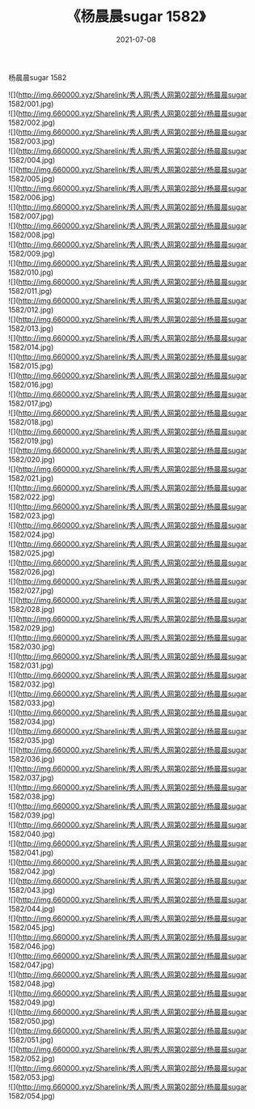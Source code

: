 ﻿---
layout: post
title:  《杨晨晨sugar 1582》
date:   2021-07-08
img: http://img.660000.xyz/Sharelink/秀人网/秀人网第02部分/杨晨晨sugar 1582/000.jpg
categories: [美女, 清纯, 唯美]
---

杨晨晨sugar 1582

  ![](http://img.660000.xyz/Sharelink/秀人网/秀人网第02部分/杨晨晨sugar 1582/001.jpg) <br> ![](http://img.660000.xyz/Sharelink/秀人网/秀人网第02部分/杨晨晨sugar 1582/002.jpg) <br> ![](http://img.660000.xyz/Sharelink/秀人网/秀人网第02部分/杨晨晨sugar 1582/003.jpg) <br> ![](http://img.660000.xyz/Sharelink/秀人网/秀人网第02部分/杨晨晨sugar 1582/004.jpg) <br> ![](http://img.660000.xyz/Sharelink/秀人网/秀人网第02部分/杨晨晨sugar 1582/005.jpg) <br> ![](http://img.660000.xyz/Sharelink/秀人网/秀人网第02部分/杨晨晨sugar 1582/006.jpg) <br> ![](http://img.660000.xyz/Sharelink/秀人网/秀人网第02部分/杨晨晨sugar 1582/007.jpg) <br> ![](http://img.660000.xyz/Sharelink/秀人网/秀人网第02部分/杨晨晨sugar 1582/008.jpg) <br> ![](http://img.660000.xyz/Sharelink/秀人网/秀人网第02部分/杨晨晨sugar 1582/009.jpg) <br> ![](http://img.660000.xyz/Sharelink/秀人网/秀人网第02部分/杨晨晨sugar 1582/010.jpg) <br> ![](http://img.660000.xyz/Sharelink/秀人网/秀人网第02部分/杨晨晨sugar 1582/011.jpg) <br> ![](http://img.660000.xyz/Sharelink/秀人网/秀人网第02部分/杨晨晨sugar 1582/012.jpg) <br> ![](http://img.660000.xyz/Sharelink/秀人网/秀人网第02部分/杨晨晨sugar 1582/013.jpg) <br> ![](http://img.660000.xyz/Sharelink/秀人网/秀人网第02部分/杨晨晨sugar 1582/014.jpg) <br> ![](http://img.660000.xyz/Sharelink/秀人网/秀人网第02部分/杨晨晨sugar 1582/015.jpg) <br> ![](http://img.660000.xyz/Sharelink/秀人网/秀人网第02部分/杨晨晨sugar 1582/016.jpg) <br> ![](http://img.660000.xyz/Sharelink/秀人网/秀人网第02部分/杨晨晨sugar 1582/017.jpg) <br> ![](http://img.660000.xyz/Sharelink/秀人网/秀人网第02部分/杨晨晨sugar 1582/018.jpg) <br> ![](http://img.660000.xyz/Sharelink/秀人网/秀人网第02部分/杨晨晨sugar 1582/019.jpg) <br> ![](http://img.660000.xyz/Sharelink/秀人网/秀人网第02部分/杨晨晨sugar 1582/020.jpg) <br> ![](http://img.660000.xyz/Sharelink/秀人网/秀人网第02部分/杨晨晨sugar 1582/021.jpg) <br> ![](http://img.660000.xyz/Sharelink/秀人网/秀人网第02部分/杨晨晨sugar 1582/022.jpg) <br> ![](http://img.660000.xyz/Sharelink/秀人网/秀人网第02部分/杨晨晨sugar 1582/023.jpg) <br> ![](http://img.660000.xyz/Sharelink/秀人网/秀人网第02部分/杨晨晨sugar 1582/024.jpg) <br> ![](http://img.660000.xyz/Sharelink/秀人网/秀人网第02部分/杨晨晨sugar 1582/025.jpg) <br> ![](http://img.660000.xyz/Sharelink/秀人网/秀人网第02部分/杨晨晨sugar 1582/026.jpg) <br> ![](http://img.660000.xyz/Sharelink/秀人网/秀人网第02部分/杨晨晨sugar 1582/027.jpg) <br> ![](http://img.660000.xyz/Sharelink/秀人网/秀人网第02部分/杨晨晨sugar 1582/028.jpg) <br> ![](http://img.660000.xyz/Sharelink/秀人网/秀人网第02部分/杨晨晨sugar 1582/029.jpg) <br> ![](http://img.660000.xyz/Sharelink/秀人网/秀人网第02部分/杨晨晨sugar 1582/030.jpg) <br> ![](http://img.660000.xyz/Sharelink/秀人网/秀人网第02部分/杨晨晨sugar 1582/031.jpg) <br> ![](http://img.660000.xyz/Sharelink/秀人网/秀人网第02部分/杨晨晨sugar 1582/032.jpg) <br> ![](http://img.660000.xyz/Sharelink/秀人网/秀人网第02部分/杨晨晨sugar 1582/033.jpg) <br> ![](http://img.660000.xyz/Sharelink/秀人网/秀人网第02部分/杨晨晨sugar 1582/034.jpg) <br> ![](http://img.660000.xyz/Sharelink/秀人网/秀人网第02部分/杨晨晨sugar 1582/035.jpg) <br> ![](http://img.660000.xyz/Sharelink/秀人网/秀人网第02部分/杨晨晨sugar 1582/036.jpg) <br> ![](http://img.660000.xyz/Sharelink/秀人网/秀人网第02部分/杨晨晨sugar 1582/037.jpg) <br> ![](http://img.660000.xyz/Sharelink/秀人网/秀人网第02部分/杨晨晨sugar 1582/038.jpg) <br> ![](http://img.660000.xyz/Sharelink/秀人网/秀人网第02部分/杨晨晨sugar 1582/039.jpg) <br> ![](http://img.660000.xyz/Sharelink/秀人网/秀人网第02部分/杨晨晨sugar 1582/040.jpg) <br> ![](http://img.660000.xyz/Sharelink/秀人网/秀人网第02部分/杨晨晨sugar 1582/041.jpg) <br> ![](http://img.660000.xyz/Sharelink/秀人网/秀人网第02部分/杨晨晨sugar 1582/042.jpg) <br> ![](http://img.660000.xyz/Sharelink/秀人网/秀人网第02部分/杨晨晨sugar 1582/043.jpg) <br> ![](http://img.660000.xyz/Sharelink/秀人网/秀人网第02部分/杨晨晨sugar 1582/044.jpg) <br> ![](http://img.660000.xyz/Sharelink/秀人网/秀人网第02部分/杨晨晨sugar 1582/045.jpg) <br> ![](http://img.660000.xyz/Sharelink/秀人网/秀人网第02部分/杨晨晨sugar 1582/046.jpg) <br> ![](http://img.660000.xyz/Sharelink/秀人网/秀人网第02部分/杨晨晨sugar 1582/047.jpg) <br> ![](http://img.660000.xyz/Sharelink/秀人网/秀人网第02部分/杨晨晨sugar 1582/048.jpg) <br> ![](http://img.660000.xyz/Sharelink/秀人网/秀人网第02部分/杨晨晨sugar 1582/049.jpg) <br> ![](http://img.660000.xyz/Sharelink/秀人网/秀人网第02部分/杨晨晨sugar 1582/050.jpg) <br> ![](http://img.660000.xyz/Sharelink/秀人网/秀人网第02部分/杨晨晨sugar 1582/051.jpg) <br> ![](http://img.660000.xyz/Sharelink/秀人网/秀人网第02部分/杨晨晨sugar 1582/052.jpg) <br> ![](http://img.660000.xyz/Sharelink/秀人网/秀人网第02部分/杨晨晨sugar 1582/053.jpg) <br> ![](http://img.660000.xyz/Sharelink/秀人网/秀人网第02部分/杨晨晨sugar 1582/054.jpg) <br>